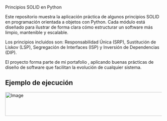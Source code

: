Principios SOLID en Python

Este repositorio muestra la aplicación práctica de algunos principios SOLID en programación orientada a objetos con Python. Cada módulo está diseñado para ilustrar de forma clara cómo estructurar un software más limpio, mantenible y escalable.

Los principios incluidos son: Responsabilidad Única (SRP), Sustitución de Liskov (LSP), Segregación de Interfaces (ISP) y Inversión de Dependencias (DIP).

El proyecto forma parte de mi portafolio , aplicando buenas prácticas de diseño de software que facilitan la evolución de cualquier sistema.
## Ejemplo de ejecución
<img width="956" height="77" alt="Image" src="https://github.com/user-attachments/assets/ef509413-e14a-4015-90f5-4709138a6fc6" />
